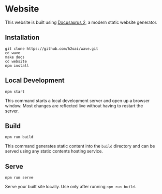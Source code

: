 # Website

This website is built using [Docusaurus 2](https://v2.docusaurus.io/), a modern static website generator.

## Installation

```console
git clone https://github.com/h2oai/wave.git
cd wave
make docs
cd website
npm install
```

## Local Development

```console
npm start
```

This command starts a local development server and open up a browser window. Most changes are reflected live without having to restart the server.

## Build

```console
npm run build
```

This command generates static content into the `build` directory and can be served using any static contents hosting service.

## Serve


```console
npm run serve
```

Serve your built site locally. Use only after running `npm run build`.

